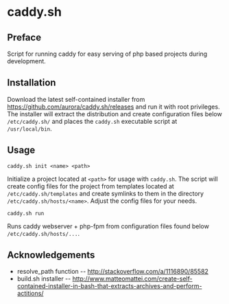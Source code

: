 # caddy.sh

## Preface

Script for running caddy for easy serving of php based projects during development.

## Installation

Download the latest self-contained installer from https://github.com/aurora/caddy.sh/releases and run it with root privileges.
The installer will extract the distribution and create configuration files below `/etc/caddy.sh/` and places the `caddy.sh` executable script at `/usr/local/bin`. 

## Usage

`caddy.sh init <name> <path>`

Initialize a project located at `<path>` for usage with `caddy.sh`. The script will create config files for the project from
templates located at `/etc/caddy.sh/templates` and create symlinks to them in the directory `/etc/caddy.sh/hosts/<name>`. 
Adjust the config files for your needs.

`caddy.sh run`

Runs caddy webserver + php-fpm from configuration files found below `/etc/caddy.sh/hosts/...`.

## Acknowledgements

* resolve_path function -- http://stackoverflow.com/a/1116890/85582
* build.sh installer -- http://www.matteomattei.com/create-self-contained-installer-in-bash-that-extracts-archives-and-perform-actitions/
